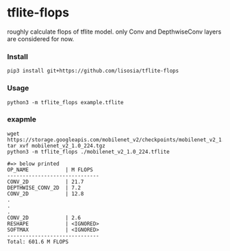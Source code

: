 # tflite-flops
roughly calculate flops of tflite model.
only Conv and DepthwiseConv layers are considered for now.

### Install
```
pip3 install git+https://github.com/lisosia/tflite-flops
```

### Usage
```
python3 -m tflite_flops example.tflite
```

### exapmle
```
wget https://storage.googleapis.com/mobilenet_v2/checkpoints/mobilenet_v2_1.0_224.tgz
tar xvf mobilenet_v2_1.0_224.tgz
python3 -m tflite_flops ./mobilenet_v2_1.0_224.tflite

#=> below printed
OP_NAME            | M FLOPS
------------------------------
CONV_2D            | 21.7
DEPTHWISE_CONV_2D  | 7.2
CONV_2D            | 12.8
.
.
.
CONV_2D            | 2.6
RESHAPE            | <IGNORED>
SOFTMAX            | <IGNORED>
------------------------------
Total: 601.6 M FLOPS
```
